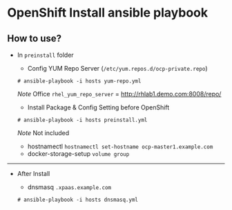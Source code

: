OpenShift Install ansible playbook
==============================
How to use?
-----------

* In `preinstall` folder

  * Config YUM Repo Server (`/etc/yum.repos.d/ocp-private.repo`)
  ```
  # ansible-playbook -i hosts yum-repo.yml
  ```
  _Note_ Office `rhel_yum_repo_server` = http://rhlab1.demo.com:8008/repo/

  * Install Package & Config Setting before OpenShift
  ```
  # ansible-playbook -i hosts preinstall.yml
  ```
  
  _Note_ Not included
  * hostnamectl `hostnamectl set-hostname ocp-master1.example.com`
  * docker-storage-setup `volume group`

-----------
* After Install

  * dnsmasq `.xpaas.example.com`
  ```
  # ansible-playbook -i hosts dnsmasq.yml
  ```
